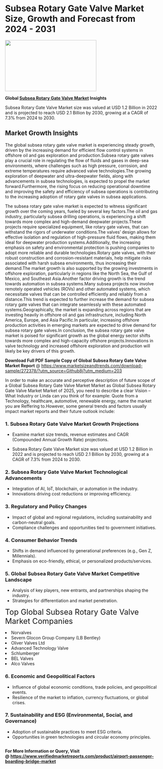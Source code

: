<H1>Subsea Rotary Gate Valve Market Size, Growth and Forecast from 2024 - 2031</H1><img class="aligncenter size-medium wp-image-584254" src="https://thirdeyenews.in/wp-content/uploads/2024/09/Global-Market-Research-300x168.jpeg" alt="" width="300" height="168" /><p><strong>Global&nbsp;<a href="https://www.marketsizeandtrends.com/download-sample/272378/?utm_source=Github8j?utm_medium=203">Subsea Rotary Gate Valve Market</a> Insights</strong></p><p>Subsea Rotary Gate Valve Market size was valued at USD 1.2 Billion in 2022 and is projected to reach USD 2.1 Billion by 2030, growing at a CAGR of 7.3% from 2024 to 2030.</p><p><h2>Market Growth Insights</h2> <p>The global subsea rotary gate valve market is experiencing steady growth, driven by the increasing demand for efficient flow control systems in offshore oil and gas exploration and production.Subsea rotary gate valves play a crucial role in regulating the flow of fluids and gases in deep-sea environments, where challenges such as high pressure, corrosion, and extreme temperatures require advanced valve technologies.The growing exploration of deepwater and ultra-deepwater fields, along with advancements in subsea technologies, is expected to propel the market forward.Furthermore, the rising focus on reducing operational downtime and improving the safety and efficiency of subsea operations is contributing to the increasing adoption of rotary gate valves in subsea applications.</p> <p>The subsea rotary gate valve market is expected to witness significant growth over the coming years, fueled by several key factors.The oil and gas industry, particularly subsea drilling operations, is experiencing a shift towards more complex and high-demand deepwater projects.These projects require specialized equipment, like rotary gate valves, that can withstand the rigors of underwater conditions.The valves’ design allows for effective isolation and regulation of high-pressure fluid flows, making them ideal for deepwater production systems.Additionally, the increasing emphasis on safety and environmental protection is pushing companies to adopt more reliable and durable technologies.Rotary gate valves, with their robust construction and corrosion-resistant materials, help mitigate risks associated with harsh subsea environments, thus increasing their demand.The market growth is also supported by the growing investments in offshore exploration, particularly in regions like the North Sea, the Gulf of Mexico, and Southeast Asia.Another factor driving growth is the trend towards automation in subsea systems.Many subsea projects now involve remotely operated vehicles (ROVs) and other automated systems, which necessitate valves that can be controlled efficiently and reliably from a distance.This trend is expected to further increase the demand for subsea rotary gate valves that can integrate seamlessly with these automated systems.Geographically, the market is expanding across regions that are investing heavily in offshore oil and gas infrastructure, including North America, Europe, and Asia Pacific.In particular, increasing offshore production activities in emerging markets are expected to drive demand for subsea rotary gate valves.In conclusion, the subsea rotary gate valve market is poised for significant growth as the global energy sector shifts towards more complex and high-capacity offshore projects.Innovations in valve technology and increased offshore exploration and production will likely be key drivers of this growth.<p><span class=""><strong>Download Full PDF Sample Copy of Global Subsea Rotary Gate Valve Market Report</strong> @ <a href="https://www.marketsizeandtrends.com/download-sample/272378/?utm_source=Github8j?utm_medium=203" target="_blank">https://www.marketsizeandtrends.com/download-sample/272378/?utm_source=Github8j?utm_medium=203</a></span></p><p>In order to make an accurate and perceptive description of future scope of a Global&nbsp;Subsea Rotary Gate Valve Market Market as Global&nbsp;Subsea Rotary Gate Valve Market Market of 2025, you need to describe a clear Vision &ndash; What Industry or Linda can you think of for example: Quote from a Technology, healthcare, automotive, renewable energy, name the market you are Reffering to.However, some general trends and factors usually impact market reports and their future outlook include:</p><h3>1.&nbsp;<strong>Subsea Rotary Gate Valve Market Growth Projections</strong></h3><ul><li>Examine market size trends, revenue estimates and CAGR (Compounded Annual Growth Rate) projections.</li><li><p>Subsea Rotary Gate Valve Market size was valued at USD 1.2 Billion in 2022 and is projected to reach USD 2.1 Billion by 2030, growing at a CAGR of 7.3% from 2024 to 2030.</p></li></ul><h3>2.&nbsp;<strong>Subsea Rotary Gate Valve Market Technological Advancements</strong></h3><ul><li>Integration of AI, IoT, blockchain, or automation in the industry.</li><li>Innovations driving cost reductions or improving efficiency.</li></ul><h3>3.&nbsp;<strong>Regulatory and Policy Changes</strong></h3><ul><li>Impact of global and regional regulations, including sustainability and carbon-neutral goals.</li><li>Compliance challenges and opportunities tied to government initiatives.</li></ul><h3>4.&nbsp;<strong>Consumer Behavior Trends</strong></h3><ul><li>Shifts in demand influenced by generational preferences (e.g., Gen Z, Millennials).</li><li>Emphasis on eco-friendly, ethical, or personalized products/services.</li></ul><h3>5.&nbsp;<strong>Global Subsea Rotary Gate Valve Market Competitive Landscape</strong></h3><ul><li>Analysis of key players, new entrants, and partnerships shaping the industry.</li><li>Strategies for differentiation and market penetration.</li></ul><p data-pm-slice="1 1 []"><span style="color: inherit; font-family: inherit; font-size: 25px;">Top Global Subsea Rotary Gate Valve Market Companies</span></p><div class="" data-test-id=""><p><li>Norvalves</li><li> Severn Glocon Group Company (LB Bentley)</li><li> Oliver Valves Ltd</li><li> Advanced Technology Valve</li><li> Schlumberger</li><li> BEL Valves</li><li> Alco Valves</li></p></div><h3>6.&nbsp;<strong>Economic and Geopolitical Factors</strong></h3><ul><li>Influence of global economic conditions, trade policies, and geopolitical events.</li><li>Resilience of the market to inflation, currency fluctuations, or global crises.</li></ul><h3>7.&nbsp;<strong>Sustainability and ESG (Environmental, Social, and Governance)</strong></h3><ul><li>Adoption of sustainable practices to meet ESG criteria.</li><li>Opportunities in green technologies and circular economy principles.</li></ul><h2><strong style="font-size: 14px;">For More Information or Query, Visit @&nbsp;</strong><a style="background-color: #ffffff; font-size: 14px;" href="https://www.marketsizeandtrends.com/report/subsea-rotary-gate-valve-market/" target="_blank">https://www.verifiedmarketreports.com/product/airport-passenger-boarding-bridge-market</a></h2>